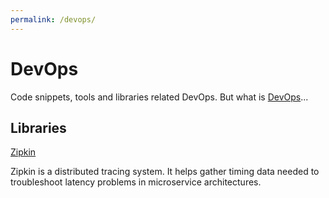 ```yaml
---
permalink: /devops/
---
```


# DevOps

Code snippets, tools and libraries related DevOps. But what is [DevOps](https://en.wikipedia.org/wiki/DevOps)...

## Libraries

[Zipkin](http://zipkin.io/)

Zipkin is a distributed tracing system. It helps gather timing data needed to troubleshoot latency problems in microservice architectures.
